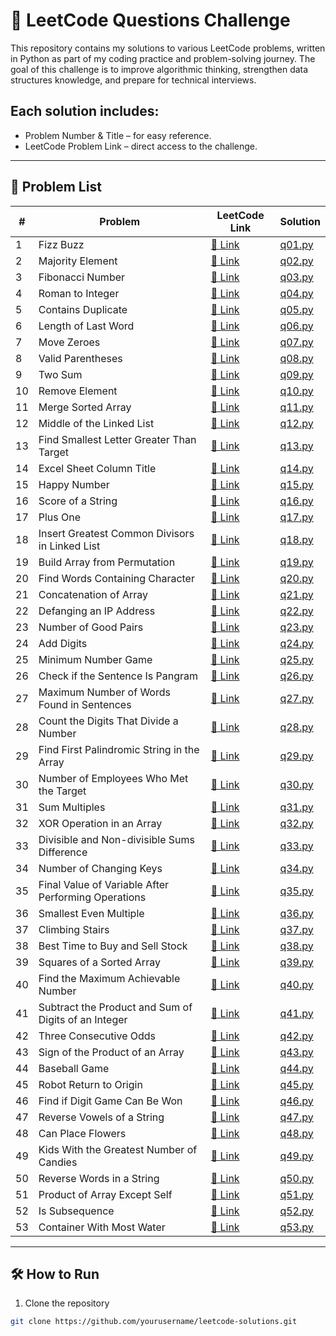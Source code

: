 # 🚀 LeetCode Questions Challenge

This repository contains my solutions to various LeetCode problems, written in Python as part of my coding practice and problem-solving journey.
The goal of this challenge is to improve algorithmic thinking, strengthen data structures knowledge, and prepare for technical interviews.

## Each solution includes:

- Problem Number & Title – for easy reference.
- LeetCode Problem Link – direct access to the challenge.
---

## 📜 Problem List

| #  | Problem | LeetCode Link                                            | Solution           |
|----|--|----------------------------------------------------------|--------------------|
| 1  | Fizz Buzz | [🔗 Link](https://leetcode.com/problems/fizz-buzz/)      | [q01.py](./q01.py) |
| 2  | Majority Element | [🔗 Link](https://leetcode.com/problems/majority-element/) | [q02.py](./q02.py) |
| 3  | Fibonacci Number | [🔗 Link](https://leetcode.com/problems/fibonacci-number/) | [q03.py](./q03.py) |
| 4  | Roman to Integer | [🔗 Link](https://leetcode.com/problems/roman-to-integer/) | [q04.py](./q04.py) |
| 5  | Contains Duplicate | [🔗 Link](https://leetcode.com/problems/contains-duplicate/) | [q05.py](./q05.py) |
| 6  | Length of Last Word | [🔗 Link](https://leetcode.com/problems/length-of-last-word/) | [q06.py](./q06.py) |
| 7  | Move Zeroes | [🔗 Link](https://leetcode.com/problems/move-zeroes/)    | [q07.py](./q07.py) |
| 8  | Valid Parentheses | [🔗 Link](https://leetcode.com/problems/valid-parentheses/) | [q08.py](./q08.py) |
| 9  | Two Sum | [🔗 Link](https://leetcode.com/problems/two-sum/)        | [q09.py](./q09.py) |
| 10 | Remove Element | [🔗 Link](https://leetcode.com/problems/remove-element/) | [q10.py](./q10.py) |
| 11 | Merge Sorted Array | [🔗 Link](https://leetcode.com/problems/merge-sorted-array/) | [q11.py](./q11.py) |
| 12 | Middle of the Linked List | [🔗 Link](https://leetcode.com/problems/middle-of-the-linked-list/) | [q12.py](./q12.py) |
| 13 | Find Smallest Letter Greater Than Target | [🔗 Link](https://leetcode.com/problems/find-smallest-letter-greater-than-target/) | [q13.py](./q13.py) |
| 14 | Excel Sheet Column Title | [🔗 Link](https://leetcode.com/problems/excel-sheet-column-title/) | [q14.py](./q14.py) |
| 15 | Happy Number | [🔗 Link](https://leetcode.com/problems/happy-number/)   | [q15.py](./q15.py) |
| 16 | Score of a String | [🔗 Link](https://leetcode.com/problems/score-of-a-string/) | [q16.py](./q16.py) |
| 17 | Plus One | [🔗 Link](https://leetcode.com/problems/plus-one/)       | [q17.py](./q17.py) |
| 18 | Insert Greatest Common Divisors in Linked List | [🔗 Link](https://leetcode.com/problems/insert-greatest-common-divisors-in-linked-list/) | [q18.py](./q18.py) |
| 19 | Build Array from Permutation | [🔗 Link](https://leetcode.com/problems/build-array-from-permutation/) | [q19.py](./q19.py) |
| 20 | Find Words Containing Character | [🔗 Link](https://leetcode.com/problems/find-words-containing-character/) | [q20.py](./q20.py) |
| 21 | Concatenation of Array | [🔗 Link](https://leetcode.com/problems/concatenation-of-array/) | [q21.py](./q21.py) |
| 22 | Defanging an IP Address | [🔗 Link](https://leetcode.com/problems/defanging-an-ip-address/) | [q22.py](./q22.py) |
| 23 | Number of Good Pairs | [🔗 Link](https://leetcode.com/problems/number-of-good-pairs/) | [q23.py](./q23.py) |
| 24 | Add Digits | [🔗 Link](https://leetcode.com/problems/add-digits/)     | [q24.py](./q24.py) |
| 25 | Minimum Number Game | [🔗 Link](https://leetcode.com/problems/minimum-number-game/) | [q25.py](./q25.py) |
| 26 | Check if the Sentence Is Pangram | [🔗 Link](https://leetcode.com/problems/check-if-the-sentence-is-pangram/) | [q26.py](./q26.py) |
| 27 | Maximum Number of Words Found in Sentences | [🔗 Link](https://leetcode.com/problems/maximum-number-of-words-found-in-sentences/) | [q27.py](./q27.py) |
| 28 | Count the Digits That Divide a Number | [🔗 Link](https://leetcode.com/problems/count-the-digits-that-divide-a-number/) | [q28.py](./q28.py) |
| 29 | Find First Palindromic String in the Array | [🔗 Link](https://leetcode.com/problems/find-first-palindromic-string-in-the-array/) | [q29.py](./q29.py) |
| 30 | Number of Employees Who Met the Target | [🔗 Link](https://leetcode.com/problems/number-of-employees-who-met-the-target/) | [q30.py](./q30.py) |
| 31 | Sum Multiples | [🔗 Link](https://leetcode.com/problems/sum-multiples/)  | [q31.py](./q31.py) |
| 32 | XOR Operation in an Array | [🔗 Link](https://leetcode.com/problems/xor-operation-in-an-array/) | [q32.py](./q32.py) |
| 33 | Divisible and Non-divisible Sums Difference | [🔗 Link](https://leetcode.com/problems/divisible-and-non-divisible-sums-difference/) | [q33.py](./q33.py) |
| 34 | Number of Changing Keys | [🔗 Link](https://leetcode.com/problems/number-of-changing-keys/) | [q34.py](./q34.py) |
| 35 | Final Value of Variable After Performing Operations | [🔗 Link](https://leetcode.com/final-value-of-variable-after-performing-operations/) | [q35.py](./q35.py) |
| 36 | Smallest Even Multiple | [🔗 Link](https://leetcode.com/problems/smallest-even-multiple/) | [q36.py](./q36.py) |
| 37 | Climbing Stairs | [🔗 Link](https://leetcode.com/problems/climbing-stairs/) | [q37.py](./q37.py) |
| 38 | Best Time to Buy and Sell Stock | [🔗 Link](https://leetcode.com/problems/best-time-to-buy-and-sell-stock/) | [q38.py](./q38.py) |
| 39 | Squares of a Sorted Array | [🔗 Link](https://leetcode.com/problems/squares-of-a-sorted-array/) | [q39.py](./q39.py) |
| 40 | Find the Maximum Achievable Number | [🔗 Link](https://leetcode.com/problems/find-the-maximum-achievable-number/) | [q40.py](./q40.py) |
| 41 | Subtract the Product and Sum of Digits of an Integer | [🔗 Link](https://leetcode.com/problems/subtract-the-product-and-sum-of-digits-of-an-integer/) | [q41.py](./q41.py) |
| 42 | Three Consecutive Odds | [🔗 Link](https://leetcode.com/problems/three-consecutive-odds/) | [q42.py](./q42.py) |
| 43 | Sign of the Product of an Array | [🔗 Link](https://leetcode.com/problems/sign-of-the-product-of-an-array/) | [q43.py](./q43.py) |
| 44 | Baseball Game | [🔗 Link](https://leetcode.com/problems/baseball-game/) | [q44.py](./q44.py) |
| 45 | Robot Return to Origin | [🔗 Link](https://leetcode.com/problems/robot-return-to-origin/) | [q45.py](./q45.py) |
| 46 | Find if Digit Game Can Be Won | [🔗 Link](https://leetcode.com/problems/find-if-digit-game-can-be-won/) | [q46.py](./q46.py) |
| 47 | Reverse Vowels of a String | [🔗 Link](https://leetcode.com/problems/reverse-vowels-of-a-string/) | [q47.py](./q47.py) |
| 48 | Can Place Flowers | [🔗 Link](https://leetcode.com/problems/can-place-flowers/) | [q48.py](./q48.py) |
| 49 | Kids With the Greatest Number of Candies | [🔗 Link](http://leetcode.com/problems/kids-with-the-greatest-number-of-candies/) | [q49.py](./q49.py) |
| 50 | Reverse Words in a String | [🔗 Link](https://leetcode.com/problems/reverse-words-in-a-string/) | [q50.py](./q50.py) |
| 51 | Product of Array Except Self | [🔗 Link](https://leetcode.com/problems/product-of-array-except-self/) | [q51.py](./q51.py) |
| 52 | Is Subsequence | [🔗 Link](https://leetcode.com/problems/is-subsequence/) | [q52.py](./q52.py) |
| 53 | Container With Most Water | [🔗 Link](https://leetcode.com/problems/container-with-most-water/) | [q53.py](./q53.py) |


---

## 🛠 How to Run
1. Clone the repository
```bash
git clone https://github.com/yourusername/leetcode-solutions.git
